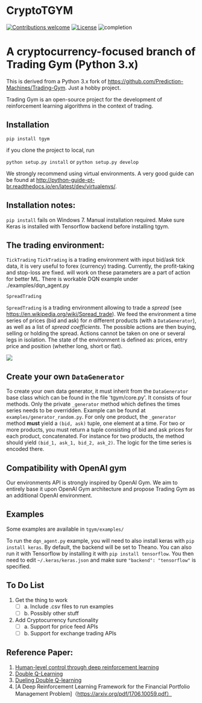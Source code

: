 # CryptoTGYM

[![Contributions welcome](https://img.shields.io/badge/contributions-welcome-brightgreen.svg?style=plastic)](CONTRIBUTING.md)
[![License](https://img.shields.io/badge/license-Apache%202.0-blue.svg?style=plastic)](https://opensource.org/licenses/Apache-2.0)
![completion](https://img.shields.io/badge/completion%20state-90%25-blue.svg?style=plastic)

# A cryptocurrency-focused branch of Trading Gym (Python 3.x)

This is derived from a Python 3.x fork of https://github.com/Prediction-Machines/Trading-Gym. Just a hobby project.

Trading Gym is an open-source project for the development of reinforcement learning algorithms in the context of trading.

## Installation

`pip install tgym`

if you clone the project to local, run

`python setup.py install` or
`python setup.py develop`

We strongly recommend using virtual environments. A very good guide can be found at http://python-guide-pt-br.readthedocs.io/en/latest/dev/virtualenvs/.

## Installation notes:

`pip install` fails on Windows 7. Manual installation required. Make sure Keras is installed with Tensorflow backend before installing tgym. 

## The trading environment:
`TickTrading`
`TickTrading` is a trading environment with input bid/ask tick data, it is very useful to forex (currency) trading. Currently, the profit-taking and stop-loss are fixed. will work on these parameters are a part of action for better ML. There is workable DQN example under ./examples/dqn_agent.py  


`SpreadTrading`

`SpreadTrading` is a trading environment allowing to trade a *spread* (see https://en.wikipedia.org/wiki/Spread_trade). We feed the environment a time series of prices (bid and ask) for *n* different products (with a `DataGenerator`), as well as a list of *spread coefficients*. The possible actions are then buying, selling or holding the spread. Actions cannot be taken on one or several legs in isolation. The state of the environment is defined as: prices, entry price and position (whether long, short or flat).

![](https://media.giphy.com/media/l4FGI4K3kHnBfUoIE/giphy.gif)

## Create your own `DataGenerator`

To create your own data generator, it must inherit from the `DataGenerator` base class which can be found in the file 'tgym/core.py'. It consists of four methods. Only the private `_generator` method which defines the times series needs to be overridden. Example can be found at `examples/generator_random.py`. For only one product, the `_generator` method **must** yield a `(bid, ask)` tuple, one element at a time. For two or more products, you must return a tuple consisting of bid and ask prices for each product, concatenated. For instance for two products, the method should yield `(bid_1, ask_1, bid_2, ask_2)`. The logic for the time series is encoded there.

## Compatibility with OpenAI gym

Our environments API is strongly inspired by OpenAI Gym. We aim to entirely base it upon OpenAI Gym architecture and propose Trading Gym as an additional OpenAI environment.

## Examples

Some examples are available in `tgym/examples/`

To run the `dqn_agent.py` example, you will need to also install keras with `pip install keras`. By default, the backend will be set to Theano. You can also run it with Tensorflow by installing it with `pip install tensorflow`. You then need to edit `~/.keras/keras.json` and make sure `"backend": "tensorflow"` is specified.

## To Do List

1. Get the thing to work
    - [ ] a. Include .csv files to run examples
    - [ ] b. Possibly other stuff
    
2. Add Cryptocurrency functionality
    - [ ] a. Support for price feed APIs
    - [ ] b. Support for exchange trading APIs

## Reference Paper:
 1. [Human-level control through deep reinforcement
learning](https://storage.googleapis.com/deepmind-media/dqn/DQNNaturePaper.pdf)
 2. [Double Q-Learning](https://arxiv.org/pdf/1509.06461.pdf)
 3. [Dueling Double Q-learning](https://arxiv.org/pdf/1511.06581.pdf)
 4. [A Deep Reinforcement Learning Framework for the
Financial Portfolio Management Problem]（https://arxiv.org/pdf/1706.10059.pdf）
 

